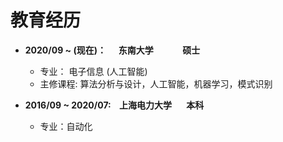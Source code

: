 # 教育经历

* **2020/09 ~ (现在)：&nbsp;&nbsp;&nbsp;&nbsp;&nbsp; 东南大学  &nbsp;&nbsp;&nbsp;&nbsp;&nbsp;&nbsp;&nbsp;&nbsp;&nbsp;&nbsp;&nbsp;&nbsp; 硕士**
  * 专业： 电子信息 (人工智能)
  * 主修课程:  算法分析与设计，人工智能，机器学习，模式识别

* **2016/09 ~ 2020/07: &nbsp;&nbsp;&nbsp;上海电力大学&nbsp;&nbsp;&nbsp;&nbsp;&nbsp;&nbsp;&nbsp;本科**
  * 专业：自动化



